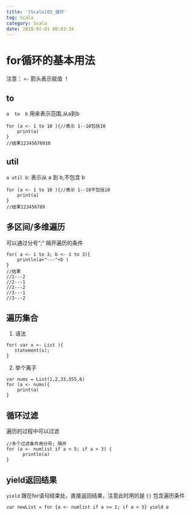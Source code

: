 ```yaml
---
title: '[Scala]03_循环'
tag: Scala
category: Scala
date: 2018-01-01 00:03:34
---
```


# for循环的基本用法


注意： `<-` 箭头表示赋值 ！

## to

`a  to  b` 用来表示范围,从a到b

```
for (a <- 1 to 10 ){//表示 1--10包括10
	print(a)
}
//结果12345678910
```

## util

`a util b`: 表示从 a 到 b,不包含 b
```
for (a <- 1 to 10 ){//表示 1--10不包括10
	print(a)
}
//结果123456789
```

## 多区间/多维遍历

可以通过分号“;” 隔开遍历的条件

```
for( a <- 1 to 3; b <- 1 to 3){
	println(a+"---"+b )
}
//结果
//1---2
//2---1
//2---2
//3---1
//3---2
```

## 遍历集合

1. 语法
```
for( var x <- List ){
   statement(s);
}
```
2. 举个离子
```
var nums = List(1,2,33,555,6)
for (a <- nums){
	print(a)
}
```

## 循环过滤

遍历的过程中可以过滤

```
//多个过滤条件用分号; 隔开
for (a <- numlist if a < 5; if a > 3) {
      println(a)
}
```

## yield返回结果

`yield` 跟在for语句结束处，直接返回结果，注意此时用的是 `{}` 包含遍历条件

```
var newList = for {a <- numlist if a >= 1; if a < 5} yield a
```
